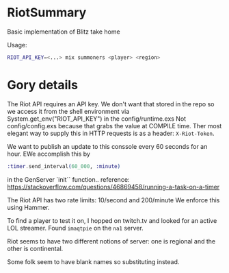 # RiotSummary

Basic implementation of Blitz take home

Usage:

```bash
RIOT_API_KEY=<...> mix summoners <player> <region>
```

# Gory details

The Riot API requires an API key.
We don't want that stored in the repo so we access it from the shell environment
via System.get_env("RIOT_API_KEY") in the config/runtime.exs
Not config/config.exs because that grabs the value at COMPILE time.
Ther most elegant way to supply this in HTTP requests is as a header: `X-Riot-Token`.

We want to publish an update to this conssole every 60 seconds for an hour.
EWe accomplish this by 

```elixir
:timer.send_interval(60_000, :minute)
```

in the GenServer `init`` function..
reference: https://stackoverflow.com/questions/46869458/running-a-task-on-a-timer

The Riot API has two rate limits: 10/second and 200/minute
We enforce this using Hammer.

To find a player to test it on, I hopped on twitch.tv and looked for an active LOL streamer.
Found `imaqtpie` on the `na1` server.

Riot seems to have two different notions of server:
one is regional and the other is continental.

Some folk seem to have blank names so substituting <puuid> instead.